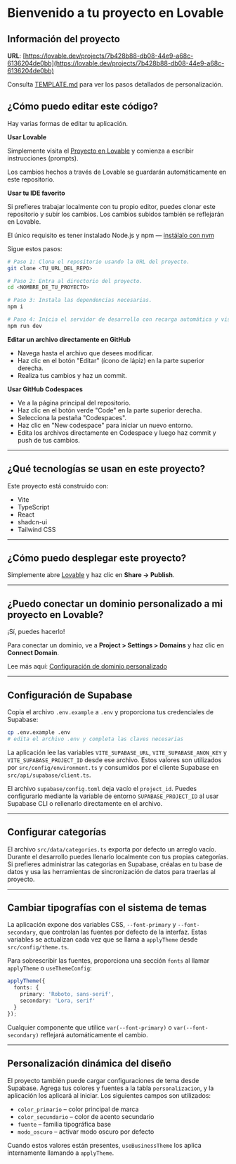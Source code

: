 # Bienvenido a tu proyecto en Lovable

## Información del proyecto

**URL**: [https://lovable.dev/projects/7b428b88-db08-44e9-a68c-6136204de0bb](https://lovable.dev/projects/7b428b88-db08-44e9-a68c-6136204de0bb)

Consulta [TEMPLATE.md](TEMPLATE.md) para ver los pasos detallados de personalización.

## ¿Cómo puedo editar este código?

Hay varias formas de editar tu aplicación.

**Usar Lovable**

Simplemente visita el [Proyecto en Lovable](https://lovable.dev/projects/7b428b88-db08-44e9-a68c-6136204de0bb) y comienza a escribir instrucciones (prompts).

Los cambios hechos a través de Lovable se guardarán automáticamente en este repositorio.

**Usar tu IDE favorito**

Si prefieres trabajar localmente con tu propio editor, puedes clonar este repositorio y subir los cambios. Los cambios subidos también se reflejarán en Lovable.

El único requisito es tener instalado Node.js y npm — [instálalo con nvm](https://github.com/nvm-sh/nvm#installing-and-updating)

Sigue estos pasos:

```sh
# Paso 1: Clona el repositorio usando la URL del proyecto.
git clone <TU_URL_DEL_REPO>

# Paso 2: Entra al directorio del proyecto.
cd <NOMBRE_DE_TU_PROYECTO>

# Paso 3: Instala las dependencias necesarias.
npm i

# Paso 4: Inicia el servidor de desarrollo con recarga automática y vista previa.
npm run dev
```

**Editar un archivo directamente en GitHub**

* Navega hasta el archivo que desees modificar.
* Haz clic en el botón "Editar" (ícono de lápiz) en la parte superior derecha.
* Realiza tus cambios y haz un commit.

**Usar GitHub Codespaces**

* Ve a la página principal del repositorio.
* Haz clic en el botón verde "Code" en la parte superior derecha.
* Selecciona la pestaña "Codespaces".
* Haz clic en "New codespace" para iniciar un nuevo entorno.
* Edita los archivos directamente en Codespace y luego haz commit y push de tus cambios.

---

## ¿Qué tecnologías se usan en este proyecto?

Este proyecto está construido con:

* Vite
* TypeScript
* React
* shadcn-ui
* Tailwind CSS

---

## ¿Cómo puedo desplegar este proyecto?

Simplemente abre [Lovable](https://lovable.dev/projects/7b428b88-db08-44e9-a68c-6136204de0bb) y haz clic en **Share → Publish**.

---

## ¿Puedo conectar un dominio personalizado a mi proyecto en Lovable?

¡Sí, puedes hacerlo!

Para conectar un dominio, ve a **Project > Settings > Domains** y haz clic en **Connect Domain**.

Lee más aquí: [Configuración de dominio personalizado](https://docs.lovable.dev/tips-tricks/custom-domain#step-by-step-guide)

---

## Configuración de Supabase

Copia el archivo `.env.example` a `.env` y proporciona tus credenciales de Supabase:

```sh
cp .env.example .env
# edita el archivo .env y completa las claves necesarias
```

La aplicación lee las variables `VITE_SUPABASE_URL`,
`VITE_SUPABASE_ANON_KEY` y `VITE_SUPABASE_PROJECT_ID` desde ese archivo.
Estos valores son utilizados por `src/config/environment.ts` y consumidos por el cliente Supabase en `src/api/supabase/client.ts`.

El archivo `supabase/config.toml` deja vacío el `project_id`. Puedes configurarlo mediante la variable de entorno `SUPABASE_PROJECT_ID` al usar Supabase CLI o rellenarlo directamente en el archivo.

---

## Configurar categorías

El archivo `src/data/categories.ts` exporta por defecto un arreglo vacío. Durante el desarrollo puedes llenarlo localmente con tus propias categorías. Si prefieres administrar las categorías en Supabase, créalas en tu base de datos y usa las herramientas de sincronización de datos para traerlas al proyecto.

---

## Cambiar tipografías con el sistema de temas

La aplicación expone dos variables CSS, `--font-primary` y `--font-secondary`, que controlan las fuentes por defecto de la interfaz. Estas variables se actualizan cada vez que se llama a `applyTheme` desde `src/config/theme.ts`.

Para sobrescribir las fuentes, proporciona una sección `fonts` al llamar `applyTheme` o `useThemeConfig`:

```ts
applyTheme({
  fonts: {
    primary: 'Roboto, sans-serif',
    secondary: 'Lora, serif'
  }
});
```

Cualquier componente que utilice `var(--font-primary)` o `var(--font-secondary)` reflejará automáticamente el cambio.

---

## Personalización dinámica del diseño

El proyecto también puede cargar configuraciones de tema desde Supabase. Agrega tus colores y fuentes a la tabla `personalizacion`, y la aplicación los aplicará al iniciar. Los siguientes campos son utilizados:

* `color_primario` – color principal de marca
* `color_secundario` – color de acento secundario
* `fuente` – familia tipográfica base
* `modo_oscuro` – activar modo oscuro por defecto

Cuando estos valores están presentes, `useBusinessTheme` los aplica internamente llamando a `applyTheme`.
